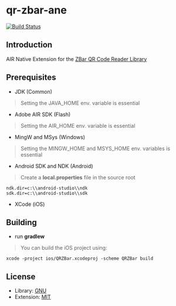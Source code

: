 qr-zbar-ane
===========

[![Build Status](https://travis-ci.org/ane-community/qr-zbar-ane.png?branch=master)](https://travis-ci.org/ane-community/qr-zbar-ane)

## Introduction

AIR Native Extension for the [ZBar QR Code Reader Library](http://zbar.sourceforge.net/)

## Prerequisites

* JDK (Common)

> Setting the JAVA_HOME env. variable is essential

* Adobe AIR SDK (Flash)

> Setting the AIR_HOME env. variable is essential

* MingW and MSys (Windows)

> Setting the MINGW_HOME and MSYS_HOME env. variables is essential

* Android SDK and NDK (Android)

> Create a **local.properties** file in the source root

    ndk.dir=c:\\android-studio\\ndk
    sdk.dir=c:\\android-studio\\sdk

* XCode (iOS)

## Building

* run **gradlew**

> You can build the iOS project using: 

    xcode -project ios/QRZBar.xcodeproj -scheme QRZBar build

## License

* Library: [GNU](http://www.gnu.org/licenses/old-licenses/lgpl-2.1.html)
* Extension: [MIT](http://opensource.org/licenses/MIT)
